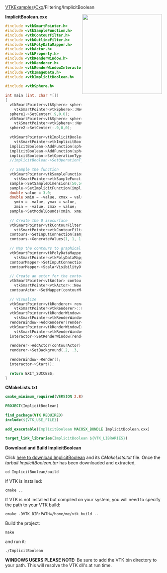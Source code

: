 [VTKExamples](/home/)/[Cxx](/Cxx)/Filtering/ImplicitBoolean

<img align="right" src="https://github.com/lorensen/VTKExamples/blob/gh-pages/Testing/Baseline/Filtering/TestImplicitBoolean.png?raw=true" width="256" />

**ImplicitBoolean.cxx**
```c++
#include <vtkSmartPointer.h>
#include <vtkSampleFunction.h>
#include <vtkContourFilter.h>
#include <vtkOutlineFilter.h>
#include <vtkPolyDataMapper.h>
#include <vtkActor.h>
#include <vtkProperty.h>
#include <vtkRenderWindow.h>
#include <vtkRenderer.h>
#include <vtkRenderWindowInteractor.h>
#include <vtkImageData.h>
#include <vtkImplicitBoolean.h>
 
#include <vtkSphere.h>
 
int main (int, char *[])
{
  vtkSmartPointer<vtkSphere> sphere1 = 
    vtkSmartPointer<vtkSphere>::New();
  sphere1->SetCenter(.9,0,0);
  vtkSmartPointer<vtkSphere> sphere2 = 
    vtkSmartPointer<vtkSphere>::New();
  sphere2->SetCenter(-.9,0,0);
 
  vtkSmartPointer<vtkImplicitBoolean> implicitBoolean =
    vtkSmartPointer<vtkImplicitBoolean>::New();
  implicitBoolean->AddFunction(sphere1);
  implicitBoolean->AddFunction(sphere2);
  implicitBoolean->SetOperationTypeToUnion();
  //implicitBoolean->SetOperationTypeToIntersection();
  
  // Sample the function
  vtkSmartPointer<vtkSampleFunction> sample = 
    vtkSmartPointer<vtkSampleFunction>::New();
  sample->SetSampleDimensions(50,50,50);
  sample->SetImplicitFunction(implicitBoolean);
  double value = 3.0;
  double xmin = -value, xmax = value,
    ymin = -value, ymax = value,
    zmin = -value, zmax = value;
  sample->SetModelBounds(xmin, xmax, ymin, ymax, zmin, zmax);
 
  // Create the 0 isosurface
  vtkSmartPointer<vtkContourFilter> contours = 
    vtkSmartPointer<vtkContourFilter>::New();
  contours->SetInputConnection(sample->GetOutputPort());
  contours->GenerateValues(1, 1, 1);
 
  // Map the contours to graphical primitives
  vtkSmartPointer<vtkPolyDataMapper> contourMapper = 
    vtkSmartPointer<vtkPolyDataMapper>::New();
  contourMapper->SetInputConnection(contours->GetOutputPort());
  contourMapper->ScalarVisibilityOff();
 
  // Create an actor for the contours
  vtkSmartPointer<vtkActor> contourActor = 
    vtkSmartPointer<vtkActor>::New();
  contourActor->SetMapper(contourMapper);
 
  // Visualize
  vtkSmartPointer<vtkRenderer> renderer = 
    vtkSmartPointer<vtkRenderer>::New();
  vtkSmartPointer<vtkRenderWindow> renderWindow = 
    vtkSmartPointer<vtkRenderWindow>::New();
  renderWindow->AddRenderer(renderer);
  vtkSmartPointer<vtkRenderWindowInteractor> interactor = 
    vtkSmartPointer<vtkRenderWindowInteractor>::New();
  interactor->SetRenderWindow(renderWindow);
 
  renderer->AddActor(contourActor);
  renderer->SetBackground(.2, .3, .4);
 
  renderWindow->Render();
  interactor->Start();
 
  return EXIT_SUCCESS;
}
```
**CMakeLists.txt**
```cmake
cmake_minimum_required(VERSION 2.8)
 
PROJECT(ImplicitBoolean)
 
find_package(VTK REQUIRED)
include(${VTK_USE_FILE})
 
add_executable(ImplicitBoolean MACOSX_BUNDLE ImplicitBoolean.cxx)
 
target_link_libraries(ImplicitBoolean ${VTK_LIBRARIES})
```

**Download and Build ImplicitBoolean**

Click [here to download ImplicitBoolean](https://github.com/lorensen/VTKWikiExamplesTarballs/raw/master/ImplicitBoolean.tar) and its *CMakeLists.txt* file.
Once the *tarball ImplicitBoolean.tar* has been downloaded and extracted,
```
cd ImplicitBoolean/build 
```
If VTK is installed:
```
cmake ..
```
If VTK is not installed but compiled on your system, you will need to specify the path to your VTK build:
```
cmake -DVTK_DIR:PATH=/home/me/vtk_build ..
```
Build the project:
```
make
```
and run it:
```
./ImplicitBoolean
```
**WINDOWS USERS PLEASE NOTE:** Be sure to add the VTK bin directory to your path. This will resolve the VTK dll's at run time.

